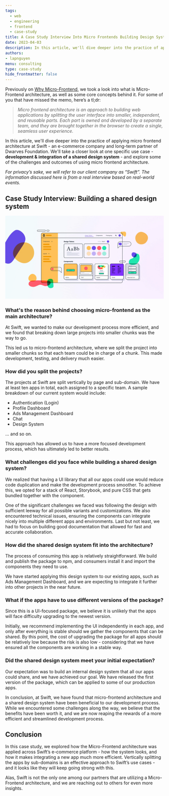 ```yaml
---
tags: 
  - web
  - engineering
  - frontend
  - case-study
title: A Case Study Interview Into Micro Frontends Building Design System For e-Commerce Platform
date: 2023-04-03
description: In this article, we'll dive deeper into the practice of applying micro frontend architecture at Swift - an e-commerce company and long-term partner of Dwarves Foundation
authors: 
- lapnguyen
menu: consulting
type: case-study
hide_frontmatter: false
---
```

Previously on [Why Micro-Frontend](https://memo.d.foundation/Why-micro-frontend-6d5df5b9b71e4f248a7740bc51e096a4), we took a look into what is Micro-Frontend architecture, as well as some core concepts behind it. For some of you that have missed the memo, here’s a tl;dr:

> *Micro frontend architecture is an approach to building web applications by splitting the user interface into smaller, independent, and reusable parts. Each part is owned and developed by a separate team, and they are brought together in the browser to create a single, seamless user experience.*

In this article, we'll dive deeper into the practice of applying micro frontend architecture at Swift - an e-commerce company and long-term partner of Dwarves Foundation. We'll take a closer look at one specific use case - **development & integration of a shared design system** - and explore some of the challenges and outcomes of using micro frontend architecture.

*For privacy’s sake, we will refer to our client company as “Swift”. The information discussed here is from a real interview based on real-world events.*

## Case Study Interview: Building a shared design system

![](assets/a-case-study-interview-into-micro-frontends-building-design-system-for-e-commerce-platform_micro-frontends-building-design-system-for-e-commerce-platform.webp)

### What's the reason behind choosing micro-frontend as the main architecture?
At Swift, we wanted to make our development process more efficient, and we found that breaking down large projects into smaller chunks was the way to go. 

This led us to micro-frontend architecture, where we split the project into smaller chunks so that each team could be in charge of a chunk. This made development, testing, and delivery much easier.

### How did you split the projects?
The projects at Swift are split vertically by page and sub-domain. We have at least ten apps in total, each assigned to a specific team. A sample breakdown of our current system would include:

* Authentication (Login)
* Profile Dashboard
* Ads Management Dashboard
* Chat
* Design System

… and so on.

This approach has allowed us to have a more focused development process, which has ultimately led to better results.

### What challenges did you face while building a shared design system?
We realized that having a UI library that all our apps could use would reduce code duplication and make the development process smoother. To achieve this, we opted for a stack of React, Storybook, and pure CSS that gets bundled together with the component.

One of the significant challenges we faced was following the design with sufficient leeway for all possible variants and customizations. We also encountered technical issues, ensuring the components can integrate nicely into multiple different apps and environments. Last but not least, we had to focus on building good documentation that allowed for fast and accurate collaboration.

### How did the shared design system fit into the architecture?
The process of consuming this app is relatively straightforward. We build and publish the package to npm, and consumers install it and import the components they need to use.

We have started applying this design system to our existing apps, such as Ads Management Dashboard, and we are expecting to integrate it further into other projects in the near future.

### What if the apps have to use different versions of the package?
Since this is a UI-focused package, we believe it is unlikely that the apps will face difficulty upgrading to the newest version. 

Initially, we recommend implementing the UI independently in each app, and only after everything is stable should we gather the components that can be shared. By this point, the cost of upgrading the package for all apps should be relatively low because the risk is also low - considering that we have ensured all the components are working in a stable way.

### Did the shared design system meet your initial expectation?
Our expectation was to build an internal design system that all our apps could share, and we have achieved our goal. We have released the first version of the package, which can be applied to some of our production apps.

In conclusion, at Swift, we have found that micro-frontend architecture and a shared design system have been beneficial to our development process. While we encountered some challenges along the way, we believe that the benefits have been worth it, and we are now reaping the rewards of a more efficient and streamlined development process.

## Conclusion
In this case study, we explored how the Micro-Frontend architecture was applied across Swift’s e-commerce platform - how the system looks, and how it makes integrating a new app much more efficient. Vertically splitting the apps by sub-domains is an effective approach to Swift’s use cases - and it looks like they will keep going strong with this.

Alas, Swift is not the only one among our partners that are utilizing a Micro-Frontend architecture, and we are reaching out to others for even more insights.